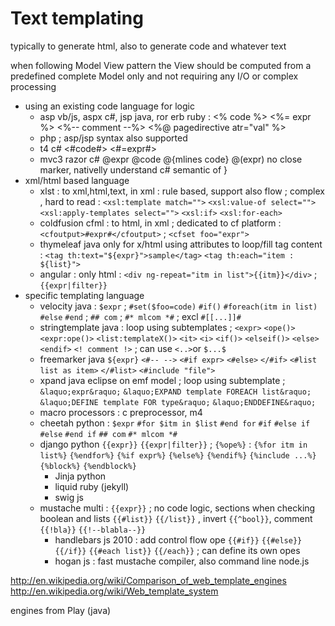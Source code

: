# Text templating

typically to generate html, also to generate code and whatever text

when following Model View pattern the View should be computed from a predefined complete Model only and not requiring any I/O or complex processing

* using an existing code language for logic
  * asp vb/js, aspx c#, jsp java, ror erb ruby : <% code %> <%= expr %> <%-- comment --%> <%@ pagedirective atr="val" %>
  * php <?code?> <?=expr?> ; asp/jsp syntax also supported
  * t4 c# <#code#> <#=expr#>
  * mvc3 razor c# @expr @code @{mlines code} @(expr) no close marker, nativelly understand c# semantic of }
* xml/html based language
  * xlst : to xml,html,text, in xml : rule based, support also flow  ; complex , hard to read : `<xsl:template match="">` `<xsl:value-of select="">` `<xsl:apply-templates select="">` `<xsl:if>` `<xsl:for-each>`
  * coldfusion cfml : to html, in xml ; dedicated to cf platform : `<cfoutput>#expr#</cfoutput>` ; `<cfset foo="expr">`
  * thymeleaf java only for x/html using attributes to loop/fill tag content : `<tag th:text="${expr}">sample</tag>` `<tag th:each="item : ${list}">`
  * angular : only html : `<div ng-repeat="itm in list">{{itm}}</div>` ; `{{expr|filter}}`
* specific templating language
  * velocity java : `$expr` ; `#set($foo=code)` `#if()` `#foreach(itm in list)` `#else` `#end` ; `## com` ; `#* mlcom *#` ; excl `#[[...]]#`
  * stringtemplate java : loop using subtemplates ; `<expr>` `<ope()>` `<expr:ope()>` `<list:templateX()>` `<it>` `<i>` `<if()>` `<elseif()>` `<else>` `<endif>` `<! comment !>` ; can use `<..>`or `$...$` 
  * freemarker java `${expr}` `<#-- -->` `<#if expr>` `<#else>` `</#if>` `<#list list as item>` `</#list>` `<#include "file">`
  * xpand java eclipse on emf model ; loop using subtemplate ; `&laquo;expr&raquo;` `&laquo;EXPAND template FOREACH list&raquo;` `&laquo;DEFINE template FOR type&raquo;` `&laquo;ENDDEFINE&raquo;`
  * macro processors : c preprocessor, m4
  * cheetah python : `$expr` `#for $itm in $list` `#end for` `#if` `#else if` `#else` `#end if` `## com` `#* mlcom *#`
  * django python `{{expr}}` `{{expr|filter}}` ; `{%ope%}` : `{%for itm in list%}` `{%endfor%}` `{%if expr%}` `{%else%}` `{%endif%}` `{%include ...%}` `{%block%}` `{%endblock%}`
    * Jinja python
    * liquid ruby (jekyll)
    * swig js
  * mustache multi : `{{expr}}` ; no code logic, sections when checking boolean and lists  `{{#list}}` `{{/list}}` , invert `{{^bool}}`, comment `{{!bla}}` `{{!--blabla--}}`
    * handlebars js 2010 : add control flow ope `{{#if}}` `{{#else}}` `{{/if}}` `{{#each list}}` `{{/each}}` ; can define its own opes
    * hogan js : fast mustache compiler, also command line node.js

http://en.wikipedia.org/wiki/Comparison_of_web_template_engines
http://en.wikipedia.org/wiki/Web_template_system

engines from Play (java)

